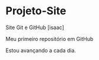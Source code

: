 # Projeto-Site
 Site Git e GitHub [isaac]

Meu primeiro repositório em GitHub

Estou avançando a cada dia.